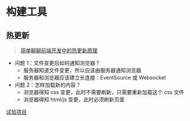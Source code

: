 # 构建工具

## 热更新

> [简单聊聊前端开发中的热更新原理](https://segmentfault.com/a/1190000018077961?utm_source=tag-newest)

- 问题 1：文件变更后如何通知浏览器？
  - 服务器知道文件变更，所以应该由服务器通知浏览器
  - 服务器和浏览器应该建立长连接：EventSource 或 Websocket
- 问题 2：怎样加载新的内容？
  - 浏览器得知 css 变更，此时不需要刷新，只需要重新加载这个 css 文件
  - 浏览器得知 html/js 变更，此时必须刷新页面

[试验项目](https://github.com/GStarP/hot-update-study)

